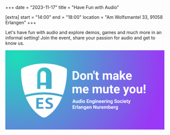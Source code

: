 +++
date = "2023-11-17"
title = "Have Fun with Audio"

[extra]
start = "14:00"
end = "18:00"
location = "Am Wolfsmantel 33, 91058 Erlangen"
+++

Let's have fun with audio and explore demos, games and much more in an informal setting! Join the event, share your passion for audio and get to know us. 

<!-- show more -->

<img src="DraftTequila.png" width=500/>
